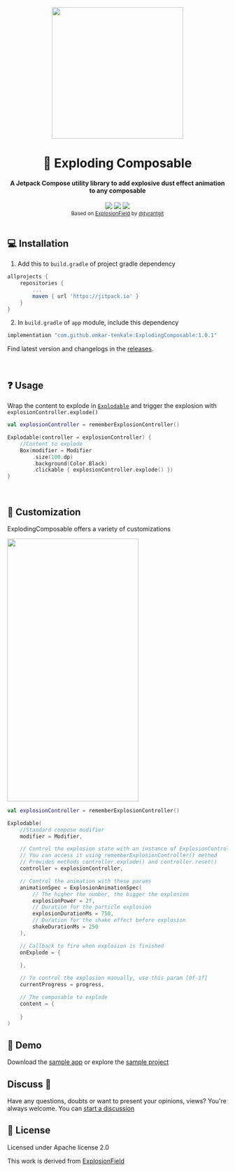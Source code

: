 <div align="center"><img width="300px" height="300px"  src="https://raw.githubusercontent.com/omkar-tenkale/ExplodingComposable/master/art/exploding-composable.webp"/></div>
<h1 align="center">💢 Exploding Composable</h1>
<h4 align="center">A Jetpack Compose utility library to add explosive dust effect animation to any composable</h4>

<div align="center">
  <img src="https://jitpack.io/v/omkar-tenkale/ExplodingComposable.svg" />
  <img src="https://img.shields.io/badge/license-Apache%202.0-blue.svg?style=flat)](http://www.apache.org/licenses/LICENSE-2.0.html" />
  <img src="https://img.shields.io/badge/PRs-welcome-brightgreen.svg" />
</div>

<div align="center">
  <sub>Based on 
  <a href="https://github.com/tyrantgit/ExplosionField">ExplosionField</a> by
  <a href="https://github.com/tyrantgit">@tyrantgit</a>
</div>

<br/>

## 💻 Installation
  
1. Add this to `build.gradle` of project gradle dependency

```groovy
allprojects {
	repositories {
		...
 		maven { url 'https://jitpack.io' }
	}
}
```
  
2. In `build.gradle` of `app` module, include this dependency
        
```groovy
implementation "com.github.omkar-tenkale:ExplodingComposable:1.0.1"
```

Find latest version and changelogs in the [releases](https://github.com/omkar-tenkale/ExplodingComposable/releases).

<br/>
        
## ❓ Usage

Wrap the content to explode in [`Explodable`](https://github.com/omkar-tenkale/ExplodingComposable/blob/master/explodable/src/main/java/dev/omkartenkale/explodable/Explodable.kt) and trigger the explosion with `explosionController.explode()`

```kotlin
val explosionController = rememberExplosionController()

Explodable(controller = explosionController) {
    //Content to explode
    Box(modifier = Modifier
        .size(100.dp)
        .background(Color.Black)
        .clickable { explosionController.explode() })
}
```

<br/>
    
## 🎨 Customization
ExplodingComposable offers a variety of customizations

<img width="300px" height="600px"  src="https://raw.githubusercontent.com/omkar-tenkale/ExplodingComposable/master/art/exploding-composable-configuration.webp"/>

```kotlin
val explosionController = rememberExplosionController()

Explodable(
    //Standard compose modifier
    modifier = Modifier,

    // Control the explosion state with an instance of ExplosionController
    // You can access it using rememberExplosionController() method
    // Provides methods controller.explode() and controller.reset()
    controller = explosionController,

    // Control the animation with these params
    animationSpec = ExplosionAnimationSpec(
        // The higher the number, the bigger the explosion
        explosionPower = 2f,
        // Duration for the particle explosion
        explosionDurationMs = 750,
        // Duration for the shake effect before explosion
        shakeDurationMs = 250
    ),

    // Callback to fire when explosion is finished
    onExplode = {
                
    },

    // To control the explosion manually, use this param [0f-1f]
    currentProgress = progress,

    // The composable to explode
    content = {
        
    }
)
```

## 📱 Demo

Download the [sample app](https://github.com/omkar-tenkale/ExplodingComposable/releases/download/1.0.1/ExplodingComposableDemo.apk)
or explore the [sample project](https://github.com/omkar-tenkale/ExplodingComposable/tree/master/app/src/main/java/dev/omkartenkale/explodable/sample)

## Discuss 💬

Have any questions, doubts or want to present your opinions, views? You're always welcome. You can [start a discussion](https://github.com/omkar-tenkale/ExplodingComposable/discussions)

## 📃 License
Licensed under Apache license 2.0

This work is derived from [ExplosionField](https://github.com/tyrantgit/ExplosionField)
 
